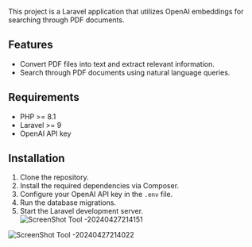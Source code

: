 
This project is a Laravel application that utilizes OpenAI embeddings for searching through PDF documents.

## Features
- Convert PDF files into text and extract relevant information.
- Search through PDF documents using natural language queries.

## Requirements
- PHP >= 8.1
- Laravel >= 9
- OpenAI API key

## Installation

1. Clone the repository.
2. Install the required dependencies via Composer.
3. Configure your OpenAI API key in the `.env` file.
4. Run the database migrations.
5. Start the Laravel development server.
![ScreenShot Tool -20240427214151](https://github.com/nidadev/home-assign/assets/53574300/c68fc9e5-dd54-4a1b-84ba-7bd1af2ed231)


![ScreenShot Tool -20240427214022](https://github.com/nidadev/home-assign/assets/53574300/4c0fd4cd-0b61-426e-955b-2c5b8c3a2ed3)
